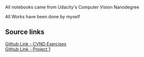 All notebooks came from Udacity's Computer Vision Nanodegree

All Works have been done by myself
  
## Source links  
[Github Link - CVND Exercises](https://github.com/udacity/CVND_Exercises)  
[Github Link - Project 1](https://github.com/udacity/P1_Facial_Keypoints)  
